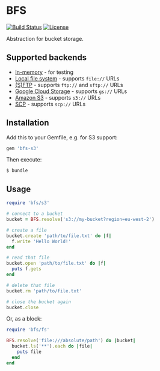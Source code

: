 # BFS

[![Build Status](https://travis-ci.org/bsm/bfs.rb.png?branch=master)](https://travis-ci.org/bsm/bfs.rb)
[![License](https://img.shields.io/badge/License-Apache%202.0-blue.svg)](https://opensource.org/licenses/Apache-2.0)

Abstraction for bucket storage.

## Supported backends

* [In-memory](https://rubygems.org/gems/bfs) - for testing
* [Local file system](https://rubygems.org/gems/bfs) - supports `file://` URLs
* [(S)FTP](https://rubygems.org/gems/bfs-ftp) - supports `ftp://` and `sftp://` URLs
* [Google Cloud Storage](https://rubygems.org/gems/bfs-gs) - supports `gs://` URLs
* [Amazon S3](https://rubygems.org/gems/bfs-s3) - supports `s3://` URLs
* [SCP](https://rubygems.org/gems/bfs-scp) - supports `scp://` URLs

## Installation

Add this to your Gemfile, e.g. for S3 support:

```ruby
gem 'bfs-s3'
```

Then execute:

```shell
$ bundle
```

## Usage

```ruby
require 'bfs/s3'

# connect to a bucket
bucket = BFS.resolve('s3://my-bucket?region=eu-west-2')

# create a file
bucket.create 'path/to/file.txt' do |f|
  f.write 'Hello World!'
end

# read that file
bucket.open 'path/to/file.txt' do |f|
  puts f.gets
end

# delete that file
bucket.rm 'path/to/file.txt'

# close the bucket again
bucket.close
```

Or, as a block:

```ruby
require 'bfs/fs'

BFS.resolve('file:///absolute/path') do |bucket|
  bucket.ls('**').each do |file|
    puts file
  end
end
```
